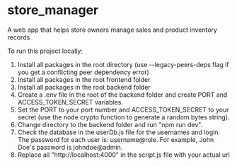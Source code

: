 # store_manager

A web app that helps store owners manage sales and product inventory records

To run this project locally:

1. Install all packages in the root directory (use --legacy-peers-deps flag if you get a conflicting peer dependency error)
2. Install all packages in the root frontend folder
3. Install all packages in the root backend folder
4. Create a .env file in the root of the backend folder and create PORT and ACCESS_TOKEN_SECRET variables.
5. Set the PORT to your port number and ACCESS_TOKEN_SECRET to your secret (use the node crypto function to generate a random bytes string).
6. Change directory to the backend folder and run "npm run dev".
7. Check the database in the userDb.js file for the usernames and login. The password for each user is: username@role. For example, John Doe's password is johndoe@admin.
8. Replace all "http://localhost:4000" in the script.js file with your actual url
